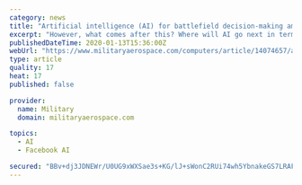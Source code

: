 ```yaml
---
category: news
title: "Artificial intelligence (AI) for battlefield decision-making among top Army research initiatives for 2019"
excerpt: "However, what comes after this? Where will AI go next in terms of changing modern warfare for Army infantry on the move in war? The Army Research Laboratory is now immersed in a complex new series ..."
publishedDateTime: 2020-01-13T15:36:00Z
webUrl: "https://www.militaryaerospace.com/computers/article/14074657/artificial-intelligence-ai-decisionmaking-army-research"
type: article
quality: 17
heat: 17
published: false

provider:
  name: Military
  domain: militaryaerospace.com

topics:
  - AI
  - Facebook AI

secured: "BBv+dj3JDNEWr/U0UG9xWXSae3s+KG/lJ+sWonC2RUi74wh5YbnakeGS7LRAFbPH9HyiJYVdcCFGB677EdkO4JCvvrZ0/LdwkLGGeZUDABL9ft0T+fkIMIaNNLXSMI9pxtyQ77Dt34mPNs5i3F7o8fWpS5Of56iQwnQZN78i9d+N7uC+Cndj/dUlnOuVNS+obk78IWSXc8Mn3JattOtjv19YhunqpiHr4vPC20ZbDTU9lx/WYIGFhLoQeQ6EbW8w28I9V34HKDU7xMxCU0AipZg3ftjYX4Up7gvgV//auyR26/pEZxpYBTIw4+7ktMJ7;Ww+HGltlbpzn9yi7PcqzIw=="
---
```


